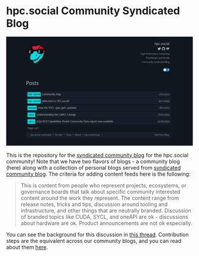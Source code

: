 # hpc.social Community Syndicated Blog

![assets/images/blog.png](assets/images/blog.png)

This is the repository for the [syndicated community blog](https://hpc.social/projects/community-blog/) for the hpc.social community!
Note that we have two flavors of blogs - a community blog (here) along with a collection
of personal blogs served from  [syndicated community blog](https://hpc.social/projects/blog/).
The criteria for adding content feeds here is the following:

>  This is content from people who represent projects, ecosystems, or governance boards that talk about specific community interested content around the work they represent. The content range from release notes, tricks and tips, discussion around tooling and infrastructure, and other things that are neutrally branded. Discussion of branded topics like CUDA, SYCL, and oneAPI are ok - discussions about hardware are ok. Product announcements are not ok especially.

You can see the background for this discussion in [this thread](https://github.com/hpc-social/blog/pull/13).
Contribution steps are the equivalent across our community blogs, and you can
read about them [here](https://github.com/hpc-social/blog).
